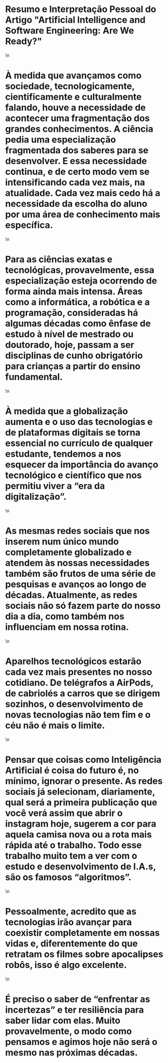 # Resumo e Interpretação Pessoal do Artigo "Artificial Intelligence and Software Engineering: Are We Ready?"
\n
# À medida que avançamos como sociedade, tecnologicamente, cientificamente e culturalmente falando, houve a necessidade de acontecer uma fragmentação dos grandes conhecimentos. A ciência pedia uma especialização fragmentada dos saberes para se desenvolver. E essa necessidade continua, e de certo modo vem se intensificando cada vez mais, na atualidade. Cada vez mais cedo há a necessidade da escolha do aluno por uma área de conhecimento mais específica.
\n
# Para as ciências exatas e tecnológicas, provavelmente, essa especialização esteja ocorrendo de forma ainda mais intensa. Áreas como a informática, a robótica e a programação, consideradas há algumas décadas como ênfase de estudo à nível de mestrado ou doutorado, hoje, passam a ser disciplinas de cunho obrigatório para crianças a partir do ensino fundamental.
\n
# À medida que a globalização aumenta e o uso das tecnologias e de plataformas digitais se torna essencial no currículo de qualquer estudante, tendemos a nos esquecer da importância do avanço tecnológico e científico que nos permitiu viver a “era da digitalização”.
\n
# As mesmas redes sociais que nos inserem num único mundo completamente globalizado e atendem às nossas necessidades também são frutos de uma série de pesquisas e avanços ao longo de décadas. Atualmente, as redes sociais não só fazem parte do nosso dia a dia, como também nos influenciam em nossa rotina.
\n
# Aparelhos tecnológicos estarão cada vez mais presentes no nosso cotidiano. De telégrafos a AirPods, de cabriolés a carros que se dirigem sozinhos, o desenvolvimento de novas tecnologias não tem fim e o céu não é mais o limite.
\n
# Pensar que coisas como Inteligência Artificial é coisa do futuro é, no mínimo, ignorar o presente. As redes sociais já selecionam, diariamente, qual será a primeira publicação que você verá assim que abrir o instagram hoje, sugerem a cor para aquela camisa nova ou a rota mais rápida até o trabalho. Todo esse trabalho muito tem a ver com o estudo e desenvolvimento de I.A.s, são os famosos “algoritmos”.
\n
# Pessoalmente, acredito que as tecnologias irão avançar para coexistir completamente em nossas vidas e, diferentemente do que retratam os filmes sobre apocalipses robôs, isso é algo excelente.
\n
# É preciso o saber de “enfrentar as incertezas” e ter resiliência para saber lidar com elas. Muito provavelmente, o modo como pensamos e agimos hoje não será o mesmo nas próximas décadas.

